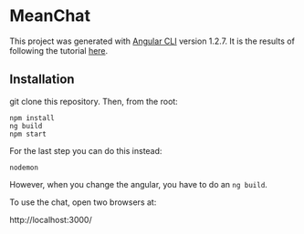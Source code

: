 # MeanChat

This project was generated with [Angular CLI](https://github.com/angular/angular-cli) version 1.2.7.  It is the results of following the tutorial [here](https://www.djamware.com/post/58e0d15280aca75cdc948e4e/building-chat-application-using-mean-stack-angular-4-and-socketio).

## Installation

git clone this repository.  Then, from the root:

```
npm install
ng build
npm start
```
For the last step you can do this instead:
```
nodemon
```
However, when you change the angular, you have to do an `ng build`.

To use the chat, open two browsers at:

http://localhost:3000/

